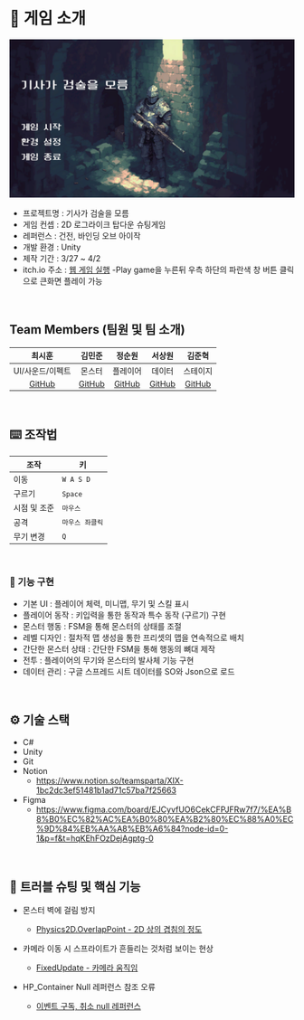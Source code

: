 # 📝 게임 소개
<img src="https://github.com/Team-XIX/I_Dont_Know_Sword/blob/main/knightnosword.PNG?raw=true" width="800">

- 프로젝트명 : 기사가 검술을 모름
- 게임 컨셉 : 2D 로그라이크 탑다운 슈팅게임
- 레퍼런스 : 건전, 바인딩 오브 아이작
- 개발 환경 : Unity
- 제작 기간 : 3/27 ~ 4/2
- itch.io 주소 : [웹 게임 실행](https://punksoda.itch.io/i-dont-know-sword)
      -Play game을 누른뒤 우측 하단의 파란색 창 버튼 클릭으로 큰화면 플레이 가능


<br />

## Team Members (팀원 및 팀 소개)
| 최시훈 | 김민준 | 정순원 | 서상원 | 김준혁 |
|:------:|:------:|:------:|:------:|:------:|
| UI/사운드/이펙트 | 몬스터 | 플레이어 | 데이터 | 스테이지 |
| [GitHub](https://github.com/Punksoda) | [GitHub](https://github.com/Toaaaa) | [GitHub](https://github.com/jsw981117) | [GitHub](https://github.com/sangweon25) | [GitHub](https://github.com/chajungto) |


<br />

## ⌨️ 조작법

| 조작 | 키 |
|------|----|
| 이동 | `W A S D` |
| 구르기 | `Space` |
| 시점 및 조준 | `마우스` |
| 공격 | `마우스 좌클릭` |
| 무기 변경 | `Q` |


<br />


### 📌 기능 구현
- 기본 UI : 플레이어 체력, 미니맵, 무기 및 스킬 표시
- 플레이어 동작 : 키입력을 통한 동작과 특수 동작 (구르기) 구현
- 몬스터 행동 : FSM을 통해 몬스터의 상태를 조절
- 레벨 디자인 : 절차적 맵 생성을 통한 프리셋의 맵을 연속적으로 배치
- 간단한 몬스터 상태 : 간단한 FSM을 통해 행동의 뼈대 제작
- 전투 : 플레이어의 무기와 몬스터의 발사체 기능 구현 
- 데이터 관리 : 구글 스프레드 시트 데이터를 SO와 Json으로 로드



<br />

## ⚙ 기술 스택
- C#
- Unity
- Git
- Notion
    - https://www.notion.so/teamsparta/XIX-1bc2dc3ef51481b1ad71c57ba7f25663
- Figma
    - https://www.figma.com/board/EJCyvfUO6CekCFPJFRw7f7/%EA%B8%B0%EC%82%AC%EA%B0%80%EA%B2%80%EC%88%A0%EC%9D%84%EB%AA%A8%EB%A6%84?node-id=0-1&p=f&t=hqKEhFOzDejAgptg-0


<br />

## 🤔 트러블 슈팅 및 핵심 기능 
- 몬스터 벽에 걸림 방지
    - [Physics2D.OverlapPoint - 2D 상의 겹침의 정도](https://toacode.tistory.com/44)
 
- 카메라 이동 시 스프라이트가 흔들리는 것처럼 보이는 현상
    - [FixedUpdate - 카메라 움직임](https://tnjs0104.tistory.com/68)

- HP_Container Null 레퍼런스 참조 오류
    - [이벤트 구독, 취소 null 레퍼런스](https://github.com/Punksoda/TIL/blob/main/Unity_2025_04_02.md)


<br />
